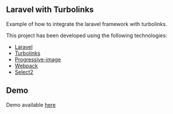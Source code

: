 ## Laravel with Turbolinks

Example of how to integrate the laravel framework with turbolinks.

This project has been developed using the following technologies:

* [Laravel](https://github.com/laravel/laravel)
* [Turbolinks](https://github.com/turbolinks/turbolinks)
* [Progressive-image](https://github.com/craigbuckler/progressive-image.js)
* [Webpack](https://github.com/webpack/webpack)
* [Select2](https://github.com/select2/select2)

## Demo
Demo available [here](http://appturbo.herokuapp.com)